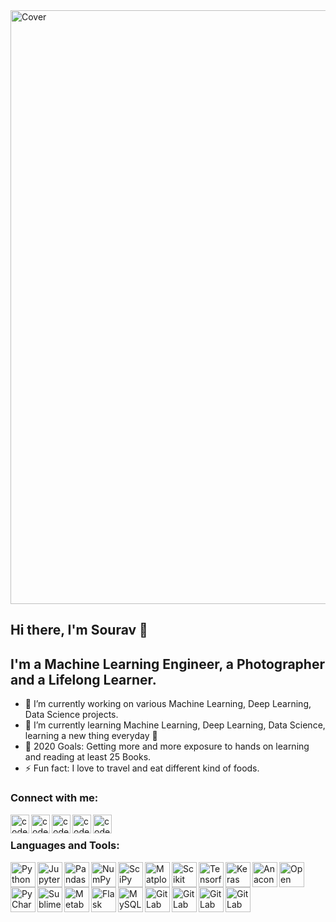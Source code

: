 <img align="center" alt="Cover" width="950px" src="https://github.com/Souravban/Souravban/blob/master/assets/cover.gif"/>

## Hi there, I'm Sourav 👋

## I'm a Machine Learning Engineer, a Photographer and a Lifelong Learner.
- 🔭 I’m currently working on various Machine Learning, Deep Learning, Data Science projects.
- 🌱 I’m currently learning Machine Learning, Deep Learning, Data Science, learning a new thing everyday 🤣
- 🥅 2020 Goals: Getting more and more exposure to hands on learning and reading at least 25 Books.
- ⚡ Fun fact: I love to travel and eat different kind of foods.

### Connect with me:

[<img align="left" alt="codeSTACKr.com" width="30px" src="https://github.com/Souravban/Souravban/blob/master/assets/website.png"/>][website]
[<img align="left" alt="codeSTACKr.com" width="30px" src="https://github.com/Souravban/Souravban/blob/master/assets/gmail.png"/>][gmail]
[<img align="left" alt="codeSTACKr | LinkedIn" width="30px" src="https://github.com/Souravban/Souravban/blob/master/assets/linkedin.png"/>][linkedin]
[<img align="left" alt="codeSTACKr | Twitter" width="30px" src="https://github.com/Souravban/Souravban/blob/master/assets/medium.png"/>][medium]
[<img align="left" alt="codeSTACKr | Twitter" width="30px" src="https://github.com/Souravban/Souravban/blob/master/assets/twitter.png"/>][twitter]

<br />

### Languages and Tools:

[<img align="left" alt="Python" width="40px" src="https://github.com/Souravban/Souravban/blob/master/assets/python.png"/>][python]

[<img align="left" alt="Jupyter Notebook" width="40px" src="https://github.com/Souravban/Souravban/blob/master/assets/jupyter_notebook.png"/>][jupyter_notebook]

[<img align="left" alt="Pandas" width="40px" src="https://github.com/Souravban/Souravban/blob/master/assets/pandas.png"/>][pandas]

[<img align="left" alt="NumPy" width="40px" src="https://github.com/Souravban/Souravban/blob/master/assets/numpy.png"/>][numpy]

[<img align="left" alt="SciPy" width="40px" src="https://github.com/Souravban/Souravban/blob/master/assets/scipy.png"/>][scipy]

[<img align="left" alt="Matplotlib" width="40px" src="https://github.com/Souravban/Souravban/blob/master/assets/matplotlib.png"/>][matplotlib]

[<img align="left" alt="Scikit Learn" width="40px" src="https://github.com/Souravban/Souravban/blob/master/assets/scikit_learn.png"/>][scikit-learn]

[<img align="left" alt="Tensorflow" width="40px" src="https://github.com/Souravban/Souravban/blob/master/assets/tensorflow.png"/>][tensorflow]

[<img align="left" alt="Keras" width="40px" src="https://github.com/Souravban/Souravban/blob/master/assets/keras.png"/>][keras]

[<img align="left" alt="Anaconda" width="40px" src="https://github.com/Souravban/Souravban/blob/master/assets/anaconda.png"/>][anaconda]

[<img align="left" alt="Open CV" width="40px" src="https://github.com/Souravban/Souravban/blob/master/assets/open_cv.png"/>][open-cv]

[<img align="left" alt="PyCharm" width="40px" src="https://github.com/Souravban/Souravban/blob/master/assets/pycharm.png"/>][pycharm]

[<img align="left" alt="Sublime Text" width="40px" src="https://github.com/Souravban/Souravban/blob/master/assets/sublime_text.png"/>][sublime_text]

[<img align="left" alt="Metabase" width="40px" src="https://github.com/Souravban/Souravban/blob/master/assets/metabase.png"/>][metabase]

[<img align="left" alt="Flask" width="40px" src="https://github.com/Souravban/Souravban/blob/master/assets/flask.png"/>][flask]

[<img align="left" alt="MySQL" width="40px" src="https://github.com/Souravban/Souravban/blob/master/assets/mysql.png"/>][mysql]

[<img align="left" alt="GitLab" width="40px" src="https://github.com/Souravban/Souravban/blob/master/assets/gitlab.png"/>][gitlab]

[<img align="left" alt="GitLab" width="40px" src="https://github.com/Souravban/Souravban/blob/master/assets/streamlit.png"/>][streamlit]

[<img align="left" alt="GitLab" width="40px" src="https://github.com/Souravban/Souravban/blob/master/assets/binder.png"/>][binder]

[<img align="left" alt="GitLab" width="40px" src="https://github.com/Souravban/Souravban/blob/master/assets/colab.png"/>][colab]

<br />
<br />

[website]: http://souravban.github.io/
[gmail]: https://mail.google.com/mail/?view=cm&fs=1&tf=1&to=souravbanerjee216@gmail.com
[linkedin]: https://www.linkedin.com/in/iamsouravbanerjee/
[medium]: https://medium.com/@souravbanerjee216/
[twitter]: https://twitter.com/iamsouravban/

[python]: https://www.python.org/
[jupyter_notebook]: https://jupyter.org/
[pandas]: https://pandas.pydata.org/
[numpy]: https://numpy.org/
[scipy]: https://www.scipy.org/
[matplotlib]: https://matplotlib.org/
[scikit-learn]: https://scikit-learn.org/stable/
[tensorflow]: https://www.tensorflow.org/
[keras]: https://keras.io/
[anaconda]: https://www.anaconda.com/
[open-cv]: https://opencv.org/
[pycharm]: https://www.jetbrains.com/pycharm/
[sublime_text]: https://www.sublimetext.com/
[metabase]: https://www.metabase.com/
[flask]: https://flask.palletsprojects.com/en/1.1.x/
[mysql]: https://www.mysql.com/
[gitlab]: http://gitlab.com/
[streamlit]: https://www.streamlit.io/
[binder]: https://mybinder.org/
[colab]: https://colab.research.google.com/
